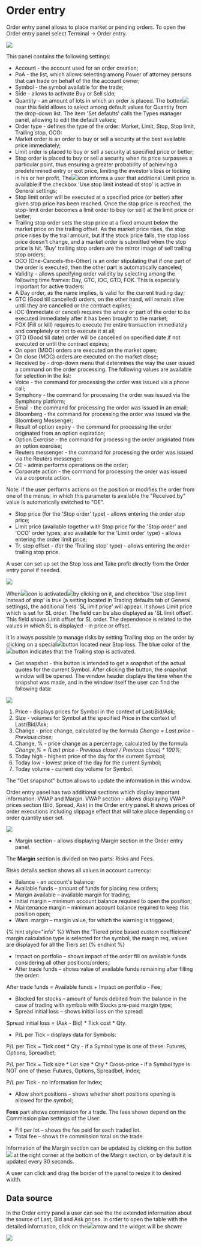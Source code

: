 # Order entry

Order entry panel allows to place market or pending orders. To open the Order entry panel select Terminal -&gt; Order entry.

![](../../../../.gitbook/assets/screenshot_1%20%2819%29.png)

This panel contains the following settings:

* Account - the account used for an order creation;
* PoA - the list, which allows selecting among Power of attorney persons that can trade on behalf of the the account owner;
* Symbol - the symbol available for the trade;
* Side - allows to activate Buy or Sell side;
* Quantity - an amount of lots in which an order is placed. The button![](../../../../.gitbook/assets/27.png)near this field allows to select among default values for Quantity from the drop-down list. The item 'Set defaults' calls the Types manager panel, allowing to edit the default values;
* Order type - defines the type of the order: Market, Limit, Stop, Stop limit, Trailing stop, OCO:
* Market order is an order to buy or sell a security at the best available price immediately;
* Limit order is placed to buy or sell a security at specified price or better;
* Stop order is placed to buy or sell a security when its price surpasses a particular point, thus ensuring a greater probability of achieving a predetermined entry or exit price, limiting the investor's loss or locking in his or her profit. The![](../../../../.gitbook/assets/info%20%281%29.png)icon informs a user that additional Limit price is available if the checkbox 'Use stop limit instead of stop' is active in General settings; 
* Stop limit order will be executed at a specified price \(or better\) after given stop price has been reached. Once the stop price is reached, the stop-limit order becomes a limit order to buy \(or sell\) at the limit price or better;
* Trailing stop order sets the stop price at a fixed amount below the market price on the trailing offset. As the market price rises, the stop price rises by the trail amount, but if the stock price falls, the stop loss price doesn't change, and a market order is submitted when the stop price is hit. 'Buy' trailing stop orders are the mirror image of sell trailing stop orders;
* OCO \(One-Cancels-the-Other\) is an order stipulating that if one part of the order is executed, then the other part is automatically canceled;
* Validity – allows specifying order validity by selecting among the following time frames: Day, GTC, IOC, GTD, FOK. This is especially important for active traders:
* A Day order, as the name implies, is valid for the current trading day;
* GTC \(Good till cancelled\) orders, on the other hand, will remain alive until they are cancelled or the contract expires;
* IOC \(Immediate or cancel\) requires the whole or part of the order to be executed immediately after it has been brought to the market;
* FOK \(Fill or kill\) requires to execute the entire transaction immediately and completely or not to execute it at all;
* GTD \(Good till date\) order will be cancelled on specified date if not executed or until the contract expires;
* On open \(MOO\) orders are executed on the market open; 
* On close \(MOC\) orders are executed on the market close;
* Received by - drop-down menu that determines the way the user issued a command on the order processing. The following values are available for selection in the list:
* Voice - the command for processing the order was issued via a phone call;
* Symphony - the command for processing the order was issued via the Symphony platform;
* Email - the command for processing the order was issued in an email;
* Bloomberg - the command for processing the order was issued via the Bloomberg Messenger;
* Result of option expiry - the command for processing the order originated from an option expiration;
* Option Exercise - the command for processing the order originated from an option exercise;
* Reuters messenger - the command for processing the order was issued via the Reuters messenger;
* OE - admin performs operations on the order;
* Corporate action - the command for processing the order was issued via a corporate action.

Note: if the user performs actions on the position or modifies the order from one of the menus, in which this parameter is available the "Received by" value is automatically switched to "OE".

* Stop price \(for the 'Stop order' type\) - allows entering the order stop price;
* Limit price \(available together with Stop price for the 'Stop order' and 'OCO' order types; also available for the 'Limit order' type\) - allows entering the order limit price;
* Tr. stop offset - \(for the 'Trailing stop' type\) - allows entering the order trailing stop price.

A user can set up set the Stop loss and Take profit directly from the Order entry panel if needed.

![](../../../../.gitbook/assets/image%20%2821%29.png)

When![](https://lh3.googleusercontent.com/GorKXTd_KCxMmtRs3gRICVHDJL0cIa1C-Hdg8HtbUnSFtFRA0KIysRo9e1yeh5MPPm5YlfyGVlZqP3ypguEeRAf4xLeQ4p2xEVmACCNWu6ESLb8DBmUxuVWPOMLKOf7n8RcLnuqP)icon is activated![](https://lh4.googleusercontent.com/opZF6TnmrMrQ3ZY2SKJYsPgGYjxZbG1v_aTqzzFit9JfoDGzkx6eHrjRtgGByjNEI3n6NGQBKVmjMt-R2j12bQ7a0hGO-aYd7PrEBvkjGVmUWYCrZXSH951YAIOPqa_wcsQf2-lp)by clicking on it, and checkbox 'Use stop limit instead of stop' is true \(a setting located in Trading defaults tab of General settings\), the additional field 'SL limit price' will appear. It shows Limit price which is set for SL order. The field can be also displayed as 'SL limit offset'. This field shows Limit offset for SL order. The dependence is related to the values in which SL is displayed - in price or offset.

It is always possible to manage risks by setting Trailing stop on the order by clicking on a special![](../../../../.gitbook/assets/tr-stop-1%20%281%29%20%286%29.png)button located near Stop loss. The blue color of the![](../../../../.gitbook/assets/tr-stop2%20%281%29%20%281%29%20%289%29.png)button indicates that the Trailing stop is activated.

* Get snapshot - this button is intended to get a snapshot of the actual quotes for the current Symbol. After clicking the button, the snapshot window will be opened. The window header displays the time when the snapshot was made, and in the window itself the user can find the following data:

![](../../../../.gitbook/assets/windows_snap.png)

1. Price - displays prices for Symbol in the context of Last/Bid/Ask;
2. Size - volumes for Symbol at the specified Price in the context of Last/Bid/Ask;
3. Change - price change, calculated by the formula _Change = Last price - Previous close_;
4. Change, % - price change as a percentage, calculated by the formula _Change,% = \(Last price - Previous close\) / Previous close\) \* 100%_;
5. Today high - highest price of the day for the current Symbol;
6. Today low - lowest price of the day for the current Symbol;
7. Today volume - current day volume for Symbol.

The "Get snapshot" button allows to update the information in this window.

Order entry panel has two additional sections which display important information: VWAP and Margin. VWAP section - allows displaying VWAP prices section \(Bid, Spread, Ask\) in the Order entry panel. It shows prices of order executions including slippage effect that will take place depending on order quantity user set.

![](../../../../.gitbook/assets/29%20%281%29.png)

* Margin section - allows displaying Margin section in the Order entry panel.

The **Margin** section is divided on two parts: Risks and Fees.

Risks details section shows all values in account currency:

* Balance - an account's balance;
* Available funds – amount of funds for placing new orders;
* Margin available – available margin for trading;
* Initial margin – minimum account balance required to open the position;
* Maintenance margin – minimum account balance required to keep this position open;
* Warn. margin  – margin value, for which the warning is triggered;

{% hint style="info" %}
When the 'Tiered price based custom coeffieicent' margin calculation type is selected for the symbol, the margin req. values are displayed for all the Tiers set
{% endhint %}

* Impact on portfolio – shows impact of the order fill on available funds considering all other positions/orders;
* After trade funds – shows value of available funds remaining after filling the order:

After trade funds = Available funds + Impact on portfolio - Fee;

* Blocked for stocks – amount of funds debited from the balance in the case of trading with symbols with Stocks pre-paid margin type;
* Spread initial loss – shows initial loss on the spread:

Spread initial loss = \(Ask - Bid\) \* Tick cost \* Qty.

* P/L per Tick – displays data for Symbols:

P/L per Tick = Tick cost \* Qty - if a Symbol type is one of these: Futures, Options, Spreadbet;

P/L per Tick = Tick size \* Lot size \* Qty \* Cross-price **-** if a Symbol type is NOT one of these: Futures, Options, Spreadbet, Index;

P/L per Tick - no information for Index;

* Allow short positions – shows whether short positions opening is allowed for the symbol; 

**Fees** part shows commission for a trade. The fees shown depend on the Commission plan settings of the User:

* Fill per lot – shows the fee paid for each traded lot.
* Total fee – shows the commission total on the trade. 

Information of the Margin section can be updated by clicking on the button![](../../../../.gitbook/assets/30.png) at the right corner at the bottom of the Margin section, or by default it is updated every 30 seconds.

A user can click and drag the border of the panel to resize it to desired width.

## Data source

In the Order entry panel a user can see the the extended information about the source of Last, Bid and Ask prices. In order to open the table with the detailed information, click on the![](../../../../.gitbook/assets/screenshot_11%20%281%29.png)arrow and the widget will be shown:

![](../../../../.gitbook/assets/screenshot_2%20%2817%29.png)

